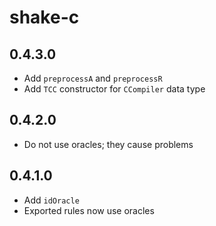 # shake-c

## 0.4.3.0

  * Add `preprocessA` and `preprocessR`
  * Add `TCC` constructor for `CCompiler` data type

## 0.4.2.0

  * Do not use oracles; they cause problems

## 0.4.1.0

  * Add `idOracle`
  * Exported rules now use oracles
